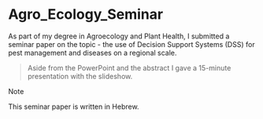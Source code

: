 # Agro_Ecology_Seminar
As part of my degree in Agroecology and Plant Health, I submitted a seminar paper on the topic - the use of Decision Support Systems (DSS) for pest management and diseases on a regional scale.

> Aside from the PowerPoint and the abstract I gave a 15-minute presentation with the slideshow.

> [!NOTE]
> This seminar paper is written in Hebrew.
